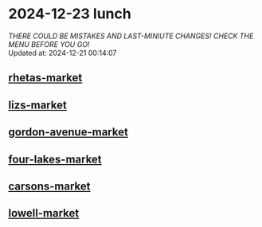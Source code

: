 # 2024-12-23 lunch  
*THERE COULD BE MISTAKES AND LAST-MINIUTE CHANGES! CHECK THE MENU BEFORE YOU GO!*  
Updated at: 2024-12-21 00:14:07  
## [rhetas-market](https://wisc-housingdining.nutrislice.com/menu/rhetas-market/lunch/2024-12-23)  
## [lizs-market](https://wisc-housingdining.nutrislice.com/menu/lizs-market/lunch/2024-12-23)  
## [gordon-avenue-market](https://wisc-housingdining.nutrislice.com/menu/gordon-avenue-market/lunch/2024-12-23)  
## [four-lakes-market](https://wisc-housingdining.nutrislice.com/menu/four-lakes-market/lunch/2024-12-23)  
## [carsons-market](https://wisc-housingdining.nutrislice.com/menu/carsons-market/lunch/2024-12-23)  
## [lowell-market](https://wisc-housingdining.nutrislice.com/menu/lowell-market/lunch/2024-12-23)  
  
